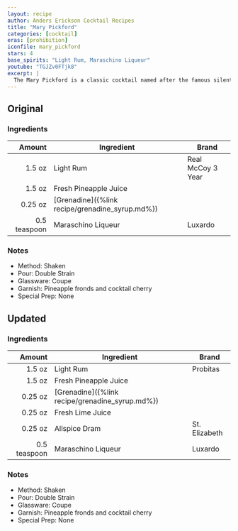```yaml
---
layout: recipe
author: Anders Erickson Cocktail Recipes
title: "Mary Pickford"
categories: [cocktail]
eras: [prohibition]
iconfile: mary_pickford
stars: 4
base_spirits: "Light Rum, Maraschino Liqueur"
youtube: "TGJZv0FTjk8"
excerpt: |
  The Mary Pickford is a classic cocktail named after the famous silent film actress. It is a Prohibition-era cocktail that's made with: white rum, fresh pineapple juice, grenadine, and maraschino liqueur.
---
```


<div class="subrecipe" markdown="1">

## Original

### Ingredients

|       Amount | Ingredient                                      | Brand             |
| -----------: | ----------------------------------------------- | ----------------- |
|       1.5 oz | Light Rum                                       | Real McCoy 3 Year |
|       1.5 oz | Fresh Pineapple Juice                           |
|      0.25 oz | [Grenadine]({%link recipe/grenadine_syrup.md%}) |
| 0.5 teaspoon | Maraschino Liqueur                              | Luxardo           |

### Notes

- Method: Shaken
- Pour: Double Strain
- Glassware: Coupe
- Garnish: Pineapple fronds and cocktail cherry
- Special Prep: None

</div>
<div class="subrecipe" markdown="1">

## Updated

### Ingredients

|       Amount | Ingredient                                      | Brand         |
| -----------: | ----------------------------------------------- | ------------- |
|       1.5 oz | Light Rum                                       | Probitas      |
|       1.5 oz | Fresh Pineapple Juice                           |
|      0.25 oz | [Grenadine]({%link recipe/grenadine_syrup.md%}) |
|      0.25 oz | Fresh Lime Juice                                |
|      0.25 oz | Allspice Dram                                   | St. Elizabeth |
| 0.5 teaspoon | Maraschino Liqueur                              | Luxardo       |

### Notes

- Method: Shaken
- Pour: Double Strain
- Glassware: Coupe
- Garnish: Pineapple fronds and cocktail cherry
- Special Prep: None

</div>
